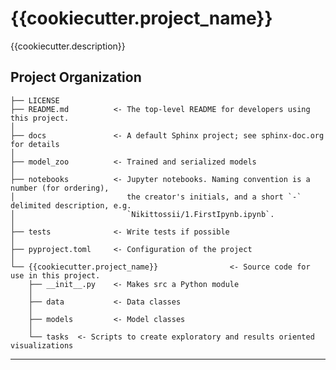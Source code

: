 {{cookiecutter.project_name}}
==============================

{{cookiecutter.description}}

Project Organization
------------

    ├── LICENSE
    ├── README.md          <- The top-level README for developers using this project.
    │
    ├── docs               <- A default Sphinx project; see sphinx-doc.org for details
    │
    ├── model_zoo          <- Trained and serialized models
    │
    ├── notebooks          <- Jupyter notebooks. Naming convention is a number (for ordering),
    │                         the creator's initials, and a short `-` delimited description, e.g.
    │                         `Nikittossii/1.FirstIpynb.ipynb`.
    │
    ├── tests              <- Write tests if possible
    │
    ├── pyproject.toml     <- Configuration of the project
    │
    └── {{cookiecutter.project_name}}                <- Source code for use in this project.
        ├── __init__.py    <- Makes src a Python module
        │
        ├── data           <- Data classes
        │
        ├── models         <- Model classes
        │
        └── tasks  <- Scripts to create exploratory and results oriented visualizations



--------
